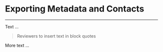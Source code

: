 # Exporting Metadata and Contacts

---

Text ...

> Reviewers to insert text in block quotes

More text ...
